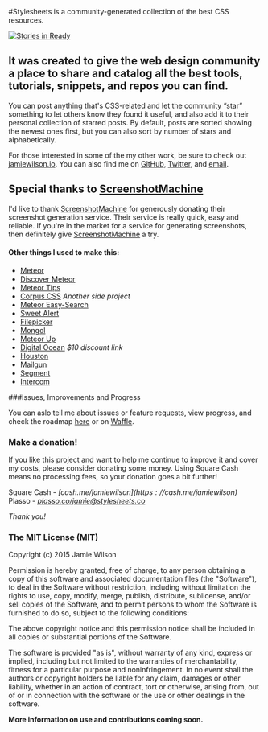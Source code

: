 #Stylesheets is a community-generated collection of the best CSS resources.

[![Stories in Ready](https://badge.waffle.io/jamiewilson/stylesheets.svg?label=ready&title=Ready)](http://waffle.io/jamiewilson/stylesheets)

## It was created to give the web design community a place to share and catalog all the best tools, tutorials, snippets, and repos you can find.
You can post anything that's CSS-related and let the community “star” something to let others know they found it useful, and also add it to their personal collection of starred posts. By default, posts are sorted showing the newest ones first, but you can also sort by number of stars and alphabetically.

For those interested in some of the my other work, be sure to check out [jamiewilson.io](http://jamiewilson.io">jamiewilson.io). You can also find me on [GitHub](http://github.com/jamiewilson), [Twitter](http://twitter.com/jmwlsn), and [email](mailto:jamie@stylesheets).

## Special thanks to [ScreenshotMachine](http://screenshotmachine.com)
I'd like to thank <a href="http://screenshotmachine.com" target="_blank">ScreenshotMachine</a> for generously donating their screenshot generation service. Their service is really quick, easy and reliable. If you're in the market for a service for generating screenshots, then definitely give [ScreenshotMachine](http://screenshotmachine.com) a try.

#### Other things I used to make this:
- [Meteor](http://meteor.com)
- [Discover Meteor](http://discovermeteor.com)
- [Meteor Tips](http://meteortips.com/)
- [Corpus CSS](http://corpuscss.com/) _Another side project_
- [Meteor Easy-Search](http://matteodem.github.io/meteor-easy-search/)
- [Sweet Alert](http://t4t5.github.io/sweetalert/)
- [Filepicker](https://www.filepicker.com/)
- [Mongol](https://github.com/msavin/Mongol/)
- [Meteor Up](https://github.com/arunoda/meteor-up)
- [Digital Ocean](http://www.digitalocean.com/?refcode=f62fe98759a8) _$10 discount link_
- [Houston](https://github.com/gterrono/houston)
- [Mailgun](https://mailgun.com/)
- [Segment](https://segment.com/)
- [Intercom](https://www.intercom.io/)

###Issues, Improvements and Progress

You can aslo tell me about issues or feature requests, view progress, and check the roadmap [here](https://github.com/jamiewilson/stylesheets/issues) or on [Waffle](https://waffle.io/jamiewilson/stylesheets).

### Make a donation!
If you like this project and want to help me continue to improve it and cover my costs, please consider donating some money. Using Square Cash means no processing fees, so your donation goes a bit further!

Square Cash - *[cash.me/$jamiewilson](https://cash.me/$jamiewilson)*  
Plasso - *[plasso.co/jamie@stylesheets.co](https://plasso.co/jamie@stylesheets.co)*

*Thank you!*

### The MIT License (MIT)
Copyright (c) 2015 Jamie Wilson

Permission is hereby granted, free of charge, to any person obtaining a copy
of this software and associated documentation files (the "Software"), to deal
in the Software without restriction, including without limitation the rights
to use, copy, modify, merge, publish, distribute, sublicense, and/or sell
copies of the Software, and to permit persons to whom the Software is
furnished to do so, subject to the following conditions:

The above copyright notice and this permission notice shall be included in
all copies or substantial portions of the Software.</p>

The software is provided "as is", without warranty of any kind, express or
implied, including but not limited to the warranties of merchantability,
fitness for a particular purpose and noninfringement. In no event shall the
authors or copyright holders be liable for any claim, damages or other
liability, whether in an action of contract, tort or otherwise, arising from,
out of or in connection with the software or the use or other dealings in
the software.

**More information on use and contributions coming soon.**
